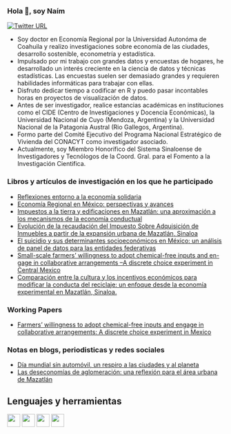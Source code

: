 ### Hola 👋, soy Naím
[![Twitter URL](https://img.shields.io/twitter/url/https/twitter.com/naimmanriquez.svg?style=social&label=Follow%20%40naimmanriquez)](https://twitter.com/naimmanriquez)
<!--
**naimmanriquez/naimmanriquez** is a ✨ _special_ ✨ repository because its `README.md` (this file) appears on your GitHub profile.

Here are some ideas to get you started:

- 🔭 I’m currently working on ...
- 🌱 I’m currently learning ...
- 👯 I’m looking to collaborate on ...
- 🤔 I’m looking for help with ...
- 💬 Ask me about ...
- 📫 How to reach me: ...
- 😄 Pronouns: ...
- ⚡ Fun fact: ...

-->  
* Soy doctor en Economía Regional por la Universidad Autonóma de Coahuila y realizo investigaciones sobre economía de las ciudades, desarrollo sostenible, econometría y estadística.
* Impulsado por mi trabajo con grandes datos y encuestas de hogares, he desarrollado un interés creciente en la ciencia de datos y técnicas estadísticas. Las encuestas suelen ser demasiado grandes y requieren habilidades informáticas para trabajar con ellas. 
* Disfruto dedicar tiempo a codificar en R y puedo pasar incontables horas en proyectos de visualización de datos.
* Antes de ser investigador, realice estancias académicas en instituciones como el CIDE (Centro de Investigaciones y Docencia Económicas), la Universidad Nacional de Cuyo (Mendoza, Argentina) y la Universidad Nacional de la Patagonia Austral (Rio Gallegos, Argentina).
* Formo parte del Comité Ejecutivo del Programa Nacional Estratégico de Vivienda del CONACYT como investigador asociado. 
* Actualmente, soy Miembro Honorífico del Sistema Sinaloense de Investigadores y Tecnólogos de la Coord. Gral. para el Fomento a la Investigación Cientifica.

### Libros y artículos de investigación en los que he participado
* [Reflexiones entorno a la economía solidaria](http://www.scielo.org.mx/scielo.php?script=sci_arttext&pid=S2007-91762017000200011)
* [Economía Regional en México: perspectivas y avances](http://www.cise.uadec.mx/downloads/LibrosElectronicos/LibroDCL-EconomiaRegional.pdf)
* [Impuestos a la tierra y edificaciones en Mazatlán: una aproximación a los mecanismos de la economía conductual](http://www.erevistas.uadec.mx/index.php/EE/article/view/16)
* [Evolución de la recaudación del Impuesto Sobre Adquisición de Inmuebles a partir de la expansión urbana de Mazatlán, Sinaloa](https://cimexus.umich.mx/index.php/cim1/article/view/352)
* [El suicidio y sus determinantes socioeconómicos en México: un análisis de panel de datos para las entidades federativas](https://www.researchgate.net/profile/Naim-Manriquez-Garcia/publication/349442993_El_suicidio_y_sus_determinantes_socioeconomicos_en_Mexico_un_analisis_de_panel_de_datos_para_las_entidades_federativas_2010-2015/links/603133cba6fdcc37a83f2585/El-suicidio-y-sus-determinantes-socioeconomicos-en-Mexico-un-analisis-de-panel-de-datos-para-las-entidades-federativas-2010-2015.pdf)
* [Small-scale farmers’ willingness to adopt chemical-free inputs and en-gage in collaborative arrangements –A discrete choice experiment in Central Mexico](https://econoquantum.cucea.udg.mx/index.php/EQ/article/view/7254/6781)
* [Comparación entre la cultura y los incentivos económicos para modificar la conducta del reciclaje: un enfoque desde la economía experimental en Mazatlán, Sinaloa.](https://www.researchgate.net/publication/360526063_COMPARACION_ENTRE_LA_CULTURA_Y_LOS_INCENTIVOS_ECONOMICOS_PARA_MODIFICAR_LA_CONDUCTA_DEL_RECICLAJE_UN_ENFOQUE_DESDE_LA_ECONOMIA_EXPERIMENTAL_EN_MAZATLAN_SINALOA)

### Working Papers
* [Farmers’ willingness to adopt chemical-free inputs and engage in collaborative arrangements: A discrete choice experiment in Mexico](https://econpapers.repec.org/scripts/search.pf?ft=naim+manriquez)

### Notas en blogs, periodisticas y redes sociales
* [Día mundial sin automóvil, un respiro a las ciudades y al planeta](https://sonplayas.com/comunidad/dia-mundial-sin-automovil-un-respiro-a-las-ciudades-y-al-planeta/)
* [Las deseconomías de aglomeración: una reflexión para el área urbana de Mazatlán](https://www.entreveredas.com.mx/2022/02/las-deseconomias-de-aglomeracion-una.html)

## Lenguajes y herramientas
<img src="https://upload.wikimedia.org/wikipedia/commons/thumb/1/1b/R_logo.svg/724px-R_logo.svg.png" width="30" height="30"> <img src="https://cdn.icon-icons.com/icons2/2107/PNG/512/file_type_stata_icon_130148.png" width="30" height="30"> <img src="https://diegokoz.github.io/intro_ds_bookdown/img/shiny_logo.png" width="30" height="30"> <img src="https://upload.wikimedia.org/wikipedia/commons/thumb/c/c3/Python-logo-notext.svg/1200px-Python-logo-notext.svg.png" width="30" height="30"> 
